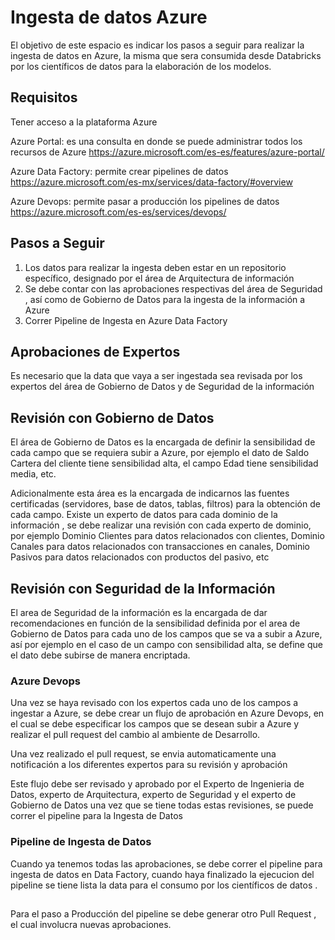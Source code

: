 # Ingesta de datos Azure 
El objetivo de este espacio es indicar los pasos a seguir para realizar la ingesta de datos en Azure, la misma que sera consumida desde Databricks por 
los científicos de datos para la elaboración de los modelos.

## Requisitos
  Tener acceso a la plataforma Azure
  
  Azure Portal: es una consulta en donde se puede administrar todos los recursos de Azure
  https://azure.microsoft.com/es-es/features/azure-portal/
  
  Azure Data Factory: permite crear pipelines de datos
  https://azure.microsoft.com/es-mx/services/data-factory/#overview
  
  Azure Devops: permite pasar a producción los pipelines de datos
  https://azure.microsoft.com/es-es/services/devops/
  
  
## Pasos a Seguir
1. Los datos para realizar la ingesta deben estar en un repositorio específico, designado por el área de Arquitectura de información 
2. Se debe contar con las aprobaciones respectivas del área de Seguridad , así como de Gobierno de Datos para la ingesta de la información a Azure
3. Correr Pipeline de Ingesta en Azure Data Factory


## Aprobaciones de Expertos
Es necesario que la data que vaya a ser ingestada sea revisada por los expertos del área de Gobierno de Datos y de Seguridad de la información

 
## Revisión con Gobierno de Datos
El área de Gobierno de Datos es la encargada de definir la sensibilidad de cada campo que se requiera subir a Azure, por ejemplo el dato de Saldo Cartera 
del cliente tiene sensibilidad alta, el campo Edad tiene sensibilidad media, etc. 

Adicionalmente esta área es la encargada de indicarnos las fuentes certificadas (servidores, base de datos, tablas, filtros)  para la obtención de cada campo.
Existe un experto de datos para cada dominio de la información , se debe realizar una revisión con cada experto de dominio, por ejemplo Dominio Clientes para datos relacionados con clientes, Dominio Canales para datos relacionados con transacciones en canales, Dominio Pasivos para datos relacionados con productos del pasivo, etc

    
## Revisión con Seguridad de la Información

  El area de Seguridad de la información es la encargada de dar recomendaciones en función de la sensibilidad definida por el area de Gobierno de Datos para
  cada uno de los campos que se va a subir a Azure, así por ejemplo en el caso de un campo con sensibilidad alta, se define que el dato debe subirse de manera 
  encriptada.

### Azure Devops
  Una vez se haya revisado con los expertos cada uno de los campos a ingestar a Azure, se debe crear un flujo de aprobación en Azure Devops, en el cual se 
  debe especificar los campos que se desean subir a Azure y realizar el pull request del cambio al ambiente de Desarrollo.
  
  Una vez realizado el pull request, se envia automaticamente una notificación a los diferentes expertos para su revisión y aprobación
  
  Este flujo debe ser revisado y aprobado por el Experto de Ingenieria de Datos, experto de Arquitectura, experto de Seguridad y el experto de Gobierno de Datos
  una vez que se tiene todas estas revisiones, se puede correr el pipeline para la Ingesta de Datos
  
### Pipeline de Ingesta de Datos
Cuando ya tenemos todas las aprobaciones, se debe correr el pipeline para ingesta de datos en Data Factory, cuando haya finalizado la ejecucion del pipeline se tiene lista la data para el consumo por los científicos de datos .
 
 ##
 Para el paso a Producción del pipeline se debe generar otro Pull Request , el cual involucra nuevas aprobaciones.
 

  
    



